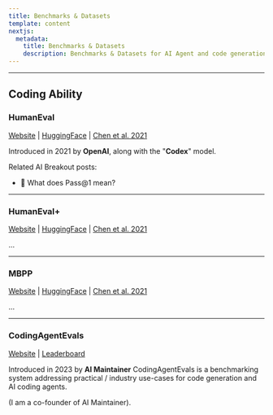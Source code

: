 ```yaml
---
title: Benchmarks & Datasets
template: content
nextjs:
  metadata:
    title: Benchmarks & Datasets
    description: Benchmarks & Datasets for AI Agent and code generation research.
---
```


---

## Coding Ability

### HumanEval

[Website](https://github.com/openai/human-eval) | [HuggingFace](https://huggingface.co/datasets/openai_humaneval) | [Chen et al. 2021](https://arxiv.org/abs/2107.03374)

Introduced in 2021 by **OpenAI**, along with the "**Codex**" model.

Related AI Breakout posts:

- 📓 What does Pass@1 mean?

---

### HumanEval+

[Website](https://github.com/openai/human-eval) | [HuggingFace](https://huggingface.co/datasets/openai_humaneval) | [Chen et al. 2021](https://arxiv.org/abs/2107.03374)

...

---

### MBPP

[Website](https://github.com/openai/human-eval) | [HuggingFace](https://huggingface.co/datasets/openai_humaneval) | [Chen et al. 2021](https://arxiv.org/abs/2107.03374)

...

---

### CodingAgentEvals

[Website](https://www.ai-maintainer.com/benchmarking) | [Leaderboard](https://www.ai-maintainer.com/leaderboard)

Introduced in 2023 by **AI Maintainer** CodingAgentEvals is a benchmarking system addressing practical / industry use-cases for code generation and AI coding agents.

(I am a co-founder of AI Maintainer).

